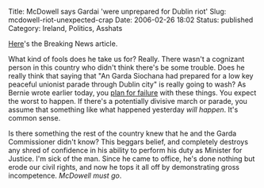 Title: McDowell says Gardai 'were unprepared for Dublin riot'
Slug: mcdowell-riot-unexpected-crap
Date: 2006-02-26 18:02
Status: published
Category: Ireland, Politics, Asshats

[Here](https://web.archive.org/web/20081006211548/http://www.breakingnews.ie/2006/02/26/story246554.html)'s the Breaking News article.

What kind of fools does he take us for? Really. There wasn't a cognizant person in this country who didn't think there's be some trouble. Does he really think that saying that "An Garda Siochana had prepared for a low key peaceful unionist parade through Dublin city" is really going to wash? As Bernie wrote earlier today, you [plan for failure](http://irish.typepad.com/irisheyes/2006/02/plan_for_failur.html) with these things. You expect the worst to happen. If there's a potentially divisive march or parade, you assume that something like what happened yesterday _will happen_. It's common sense.

Is there something the rest of the country knew that he and the Garda Commissioner didn't know? This beggars belief, and completely destroys any shred of confidence in his ability to perform his duty as Minister for Justice. I'm sick of the man. Since he came to office, he's done nothing but erode our civil rights, and now he tops it all off by demonstrating gross incompetence. _McDowell must go_.
